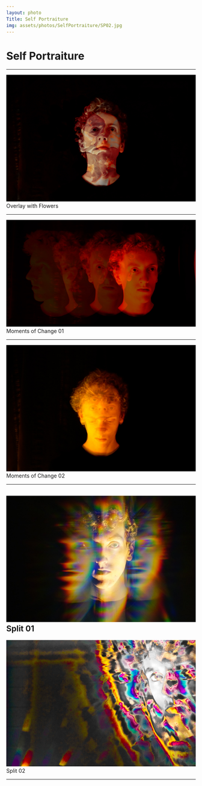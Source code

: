 ```yaml
---
layout: photo
Title: Self Portraiture
img: assets/photos/SelfPortraiture/SP02.jpg
---
```


# Self Portraiture
 
---

![Picture](/assets/photos/SelfPortraiture/SP01.jpg)
 Overlay with Flowers

---

![Picture](/assets/photos/SelfPortraiture/SP02.jpg)
 Moments of Change 01

---

![Picture](/assets/photos/SelfPortraiture/SP03.jpg)
 Moments of Change 02

---

![Picture](/assets/photos/SelfPortraiture/SP04.jpg)
 Split 01
---

![Picture](/assets/photos/SelfPortraiture/SP05.jpg)
 Split 02

---
